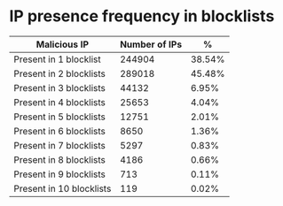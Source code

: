 # IP presence frequency in blocklists
| Malicious IP | Number of IPs | % |
|----|----|----|
| Present in 1 blocklist | 244904 | 38.54% |
| Present in 2 blocklists | 289018 | 45.48% |
| Present in 3 blocklists | 44132 | 6.95% |
| Present in 4 blocklists | 25653 | 4.04% |
| Present in 5 blocklists | 12751 | 2.01% |
| Present in 6 blocklists | 8650 | 1.36% |
| Present in 7 blocklists | 5297 | 0.83% |
| Present in 8 blocklists | 4186 | 0.66% |
| Present in 9 blocklists | 713 | 0.11% |
| Present in 10 blocklists | 119 | 0.02% |
